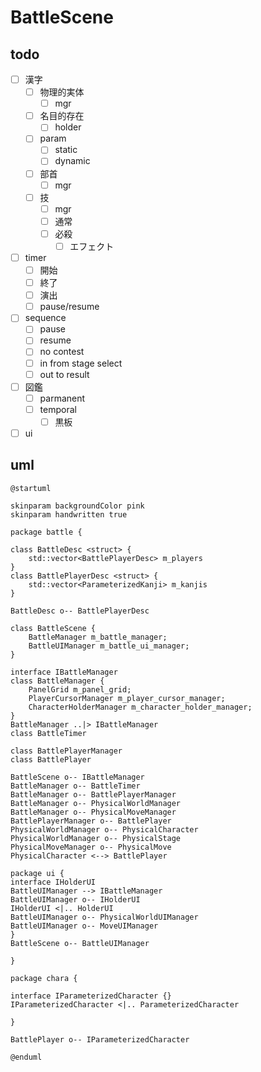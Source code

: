 # BattleScene

## todo
- [ ] 漢字
    - [ ] 物理的実体
        - [ ] mgr
    - [ ] 名目的存在
        - [ ] holder
    - [ ] param
        - [ ] static
        - [ ] dynamic
    - [ ] 部首
        - [ ] mgr
    - [ ] 技
        - [ ] mgr
        - [ ] 通常
        - [ ] 必殺
            - [ ] エフェクト
- [ ] timer
    - [ ] 開始
    - [ ] 終了
    - [ ] 演出
    - [ ] pause/resume
- [ ] sequence
    - [ ] pause
    - [ ] resume
    - [ ] no contest
    - [ ] in from stage select
    - [ ] out to result
- [ ] 図鑑
    - [ ] parmanent
    - [ ] temporal
        - [ ] 黒板
- [ ] ui

## uml

```plantuml
@startuml

skinparam backgroundColor pink
skinparam handwritten true

package battle {

class BattleDesc <struct> {
    std::vector<BattlePlayerDesc> m_players
}
class BattlePlayerDesc <struct> {
    std::vector<ParameterizedKanji> m_kanjis
}

BattleDesc o-- BattlePlayerDesc

class BattleScene {
    BattleManager m_battle_manager;
    BattleUIManager m_battle_ui_manager;
}

interface IBattleManager
class BattleManager {
    PanelGrid m_panel_grid;
    PlayerCursorManager m_player_cursor_manager;
    CharacterHolderManager m_character_holder_manager;
}
BattleManager ..|> IBattleManager
class BattleTimer

class BattlePlayerManager
class BattlePlayer

BattleScene o-- IBattleManager
BattleManager o-- BattleTimer
BattleManager o-- BattlePlayerManager
BattleManager o-- PhysicalWorldManager
BattleManager o-- PhysicalMoveManager
BattlePlayerManager o-- BattlePlayer
PhysicalWorldManager o-- PhysicalCharacter
PhysicalWorldManager o-- PhysicalStage
PhysicalMoveManager o-- PhysicalMove
PhysicalCharacter <--> BattlePlayer

package ui {
interface IHolderUI
BattleUIManager --> IBattleManager
BattleUIManager o-- IHolderUI
IHolderUI <|.. HolderUI
BattleUIManager o-- PhysicalWorldUIManager
BattleUIManager o-- MoveUIManager
}
BattleScene o-- BattleUIManager

}

package chara {

interface IParameterizedCharacter {}
IParameterizedCharacter <|.. ParameterizedCharacter

}

BattlePlayer o-- IParameterizedCharacter

@enduml
```
